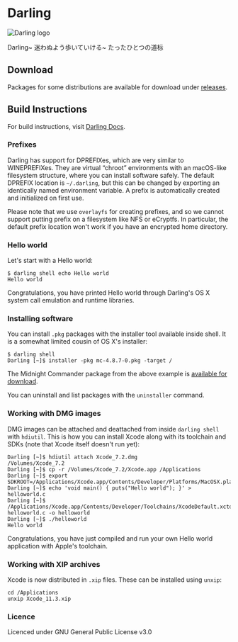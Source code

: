 # Darling

![Darling logo](https://darlinghq.org/img/darling250.png)

Darling~ 迷わぬよう歩いていける~ たったひとつの道标

## Download

Packages for some distributions are available for download
under [releases](https://github.com/darlinghq/darling/releases).

## Build Instructions

For build instructions, visit [Darling Docs](https://docs.darlinghq.org/build-instructions.html).

### Prefixes

Darling has support for DPREFIXes, which are very similar to WINEPREFIXes. They are virtual “chroot” environments with an macOS-like filesystem structure, where you can install software safely. The default DPREFIX location is `~/.darling`, but this can be changed by exporting an identically named environment variable. A prefix is automatically created and initialized on first use.

Please note that we use `overlayfs` for creating prefixes, and so we cannot support putting prefix on a filesystem like NFS or eCryptfs. In particular, the default prefix location won't work if you have an encrypted home directory.

### Hello world

Let's start with a Hello world:

````
$ darling shell echo Hello world
Hello world
````

Congratulations, you have printed Hello world through Darling's OS X system call emulation and runtime libraries.

### Installing software

You can install `.pkg` packages with the installer tool available inside shell. It is a somewhat limited cousin of OS X's installer:

````
$ darling shell
Darling [~]$ installer -pkg mc-4.8.7-0.pkg -target /
````

The Midnight Commander package from the above example is [available for download](https://darling-misc.s3.eu-central-1.amazonaws.com/mc-4.8.7-0.pkg).

You can uninstall and list packages with the `uninstaller` command.

### Working with DMG images

DMG images can be attached and deattached from inside `darling shell` with `hdiutil`. This is how you can install Xcode along with its toolchain and SDKs (note that Xcode itself doesn't run yet):

````
Darling [~]$ hdiutil attach Xcode_7.2.dmg
/Volumes/Xcode_7.2
Darling [~]$ cp -r /Volumes/Xcode_7.2/Xcode.app /Applications
Darling [~]$ export SDKROOT=/Applications/Xcode.app/Contents/Developer/Platforms/MacOSX.platform/Developer/SDKs/MacOSX10.11.sdk
Darling [~]$ echo 'void main() { puts("Hello world"); }' > helloworld.c
Darling [~]$ /Applications/Xcode.app/Contents/Developer/Toolchains/XcodeDefault.xctoolchain/usr/bin/clang helloworld.c -o helloworld
Darling [~]$ ./helloworld
Hello world
````

Congratulations, you have just compiled and run your own Hello world application with Apple's toolchain.

### Working with XIP archives

Xcode is now distributed in `.xip` files. These can be installed using `unxip`:

```
cd /Applications
unxip Xcode_11.3.xip
```
### Licence
Licenced under GNU General Public License v3.0
